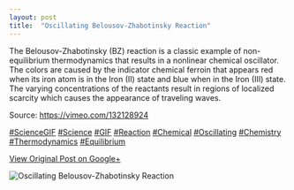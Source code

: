 ```yaml
---
layout: post
title:  "Oscillating Belousov-Zhabotinsky Reaction"
---
```


The Belousov-Zhabotinsky (BZ) reaction is a classic example of non-equilibrium
thermodynamics that results in a nonlinear chemical oscillator. The colors are
caused by the indicator chemical ferroin that appears red when its iron atom
is in the Iron (II) state and blue when in the Iron (III) state. The varying
concentrations of the reactants result in regions of localized scarcity which
causes the appearance of traveling waves.  
  
Source: <https://vimeo.com/132128924>  
  
[#ScienceGIF](https://plus.google.com/s/%23ScienceGIF/posts)
[#Science](https://plus.google.com/s/%23Science/posts)
[#GIF](https://plus.google.com/s/%23GIF/posts)
[#Reaction](https://plus.google.com/s/%23Reaction/posts)
[#Chemical](https://plus.google.com/s/%23Chemical/posts)
[#Oscillating](https://plus.google.com/s/%23Oscillating/posts)
[#Chemistry](https://plus.google.com/s/%23Chemistry/posts)
[#Thermodynamics](https://plus.google.com/s/%23Thermodynamics/posts)
[#Equilibrium](https://plus.google.com/s/%23Equilibrium/posts)

[View Original Post on Google+](https://plus.google.com/+ColinSullender/posts/Awmhua6cP8N)

![Oscillating Belousov-Zhabotinsky Reaction](/assets/img/2015-08-13-Oscillating BelousovZhabotinsky-Reaction.gif)
